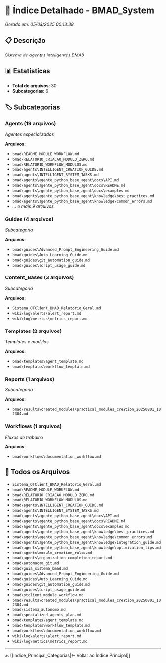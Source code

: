 # 📂 Índice Detalhado - BMAD_System

*Gerado em: 05/08/2025 00:13:38*

## 📋 Descrição
*Sistema de agentes inteligentes BMAD*

## 📊 Estatísticas
- **Total de arquivos**: 30
- **Subcategorias**: 6

## 🏷️ Subcategorias

### Agents (19 arquivos)
*Agentes especializados*

**Arquivos:**
- `bmad\README_MODULE_WORKFLOW.md`
- `bmad\RELATORIO_CRIACAO_MODULO_ZERO.md`
- `bmad\RELATORIO_WORKFLOW_MODULOS.md`
- `bmad\agents\INTELLIGENT_CREATION_GUIDE.md`
- `bmad\agents\INTELLIGENT_SYSTEM_TASKS.md`
- `bmad\agents\agente_python_base_agent\docs\API.md`
- `bmad\agents\agente_python_base_agent\docs\README.md`
- `bmad\agents\agente_python_base_agent\docs\examples.md`
- `bmad\agents\agente_python_base_agent\knowledge\best_practices.md`
- `bmad\agents\agente_python_base_agent\knowledge\common_errors.md`
- *... e mais 9 arquivos*

### Guides (4 arquivos)
*Subcategoria*

**Arquivos:**
- `bmad\guides\Advanced_Prompt_Engineering_Guide.md`
- `bmad\guides\Auto_Learning_Guide.md`
- `bmad\guides\git_automation_guide.md`
- `bmad\guides\script_usage_guide.md`

### Content_Based (3 arquivos)
*Subcategoria*

**Arquivos:**
- `Sistema_OTClient_BMAD_Relatorio_Geral.md`
- `wiki\log\alerts\alert_report.md`
- `wiki\log\metrics\metrics_report.md`

### Templates (2 arquivos)
*Templates e modelos*

**Arquivos:**
- `bmad\templates\agent_template.md`
- `bmad\templates\workflow_template.md`

### Reports (1 arquivos)
*Subcategoria*

**Arquivos:**
- `bmad\results\created_modules\practical_modules_creation_20250801_102304.md`

### Workflows (1 arquivos)
*Fluxos de trabalho*

**Arquivos:**
- `bmad\workflows\documentation_workflow.md`

## 📁 Todos os Arquivos

- `Sistema_OTClient_BMAD_Relatorio_Geral.md`
- `bmad\README_MODULE_WORKFLOW.md`
- `bmad\RELATORIO_CRIACAO_MODULO_ZERO.md`
- `bmad\RELATORIO_WORKFLOW_MODULOS.md`
- `bmad\agents\INTELLIGENT_CREATION_GUIDE.md`
- `bmad\agents\INTELLIGENT_SYSTEM_TASKS.md`
- `bmad\agents\agente_python_base_agent\docs\API.md`
- `bmad\agents\agente_python_base_agent\docs\README.md`
- `bmad\agents\agente_python_base_agent\docs\examples.md`
- `bmad\agents\agente_python_base_agent\knowledge\best_practices.md`
- `bmad\agents\agente_python_base_agent\knowledge\common_errors.md`
- `bmad\agents\agente_python_base_agent\knowledge\integration_guide.md`
- `bmad\agents\agente_python_base_agent\knowledge\optimization_tips.md`
- `bmad\agents\module_creation_rules.md`
- `bmad\agents\organization_completion_report.md`
- `bmad\automacao_git.md`
- `bmad\guia_sistema_bmad.md`
- `bmad\guides\Advanced_Prompt_Engineering_Guide.md`
- `bmad\guides\Auto_Learning_Guide.md`
- `bmad\guides\git_automation_guide.md`
- `bmad\guides\script_usage_guide.md`
- `bmad\otclient_module_workflow.md`
- `bmad\results\created_modules\practical_modules_creation_20250801_102304.md`
- `bmad\sistema_autonomo.md`
- `bmad\specialized_agents_plan.md`
- `bmad\templates\agent_template.md`
- `bmad\templates\workflow_template.md`
- `bmad\workflows\documentation_workflow.md`
- `wiki\log\alerts\alert_report.md`
- `wiki\log\metrics\metrics_report.md`

---

🔙 [[Indice_Principal_Categorias|← Voltar ao Índice Principal]]